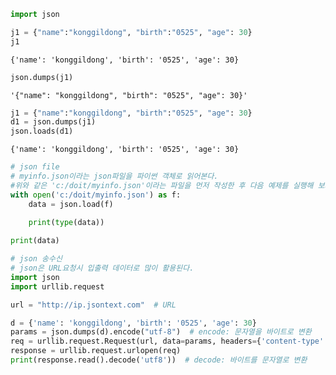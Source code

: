 

```python
import json

j1 = {"name":"konggildong", "birth":"0525", "age": 30}
j1
```




    {'name': 'konggildong', 'birth': '0525', 'age': 30}




```python
json.dumps(j1)
```




    '{"name": "konggildong", "birth": "0525", "age": 30}'




```python
j1 = {"name":"konggildong", "birth":"0525", "age": 30}
d1 = json.dumps(j1)
json.loads(d1)
```




    {'name': 'konggildong', 'birth': '0525', 'age': 30}




```python
# json file
# myinfo.json이라는 json파일을 파이썬 객체로 읽어본다.
#위와 같은 'c:/doit/myinfo.json'이라는 파일을 먼저 작성한 후 다음 예제를 실행해 보자.
with open('c:/doit/myinfo.json') as f:
    data = json.load(f)
    
    print(type(data))
```


```python
print(data)
```


```python
# json 송수신
# json은 URL요청시 입출력 데이터로 많이 활용된다.
import json
import urllib.request

url = "http://ip.jsontext.com"  # URL

d = {'name': 'konggildong', 'birth': '0525', 'age': 30}
params = json.dumps(d).encode("utf-8")  # encode: 문자열을 바이트로 변환
req = urllib.request.Request(url, data=params, headers={'content-type': 'application/json'})
response = urllib.request.urlopen(req)
print(response.read().decode('utf8'))  # decode: 바이트를 문자열로 변환
```
